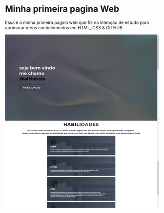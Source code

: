 # Minha primeira pagina Web 

Essa é a minha primeira pagina web que fiz na intenção de estudo para aprimorar meus conhecimentos em HTML, CSS & GITHUB

![Screenshot](pagina1.png)
![Screenshot](pagina2.png)